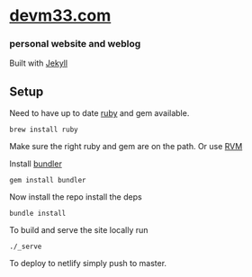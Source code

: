 [devm33.com](https://devm33.com)
======

### personal website and weblog

Built with [Jekyll](http://jekyllrb.com/)

## Setup

Need to have up to date [ruby](https://www.ruby-lang.org/en/) and gem available.

    brew install ruby

Make sure the right ruby and gem are on the path. Or use [RVM](https://rvm.io/)

Install [bundler](http://bundler.io/)

    gem install bundler

Now install the repo install the deps

    bundle install

To build and serve the site locally run

    ./_serve

To deploy to netlify simply push to master.
